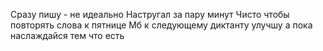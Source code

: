 Сразу пишу - не идеально
Настругал за пару минут
Чисто чтобы повторять слова к пятнице
Мб к следующему диктанту улучшу
а пока наслаждайся тем что есть
